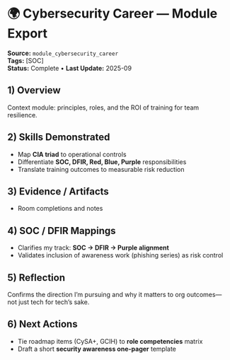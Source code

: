 # 🌍 Cybersecurity Career — Module Export
**Source:** `module_cybersecurity_career`  
**Tags:** [SOC]  
**Status:** Complete • **Last Update:** 2025-09

## 1) Overview
Context module: principles, roles, and the ROI of training for team resilience.

## 2) Skills Demonstrated
- Map **CIA triad** to operational controls
- Differentiate **SOC, DFIR, Red, Blue, Purple** responsibilities
- Translate training outcomes to measurable risk reduction

## 3) Evidence / Artifacts
- Room completions and notes

## 4) SOC / DFIR Mappings
- Clarifies my track: **SOC → DFIR → Purple alignment**
- Validates inclusion of awareness work (phishing series) as risk control

## 5) Reflection
Confirms the direction I’m pursuing and why it matters to org outcomes—not just tech for tech’s sake.

## 6) Next Actions
- Tie roadmap items (CySA+, GCIH) to **role competencies** matrix
- Draft a short **security awareness one-pager** template
